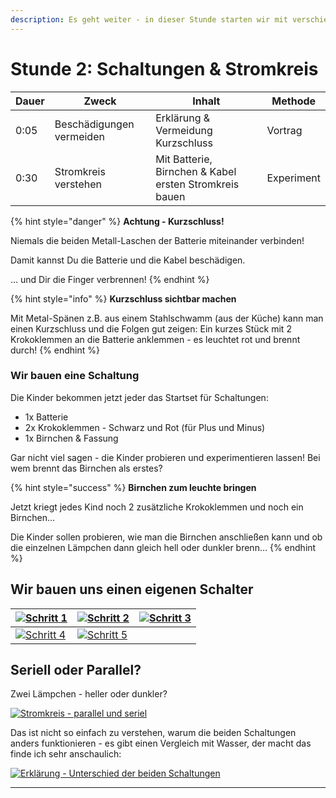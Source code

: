 ```yaml
---
description: Es geht weiter - in dieser Stunde starten wir mit verschiedenen
---
```


# Stunde 2: Schaltungen & Stromkreis

| Dauer | Zweck                    | Inhalt                                                 | Methode    |
| ----- | ------------------------ | ------------------------------------------------------ | ---------- |
| 0:05  | Beschädigungen vermeiden | Erklärung & Vermeidung Kurzschluss                     | Vortrag    |
| 0:30  | Stromkreis verstehen     | Mit Batterie, Birnchen & Kabel ersten Stromkreis bauen | Experiment |



{% hint style="danger" %}
**Achtung - Kurzschluss!**

Niemals die beiden Metall-Laschen der Batterie miteinander verbinden!

Damit kannst Du die Batterie und die Kabel beschädigen.

… und Dir die Finger verbrennen!
{% endhint %}

{% hint style="info" %}
**Kurzschluss sichtbar machen**

Mit Metal-Spänen z.B. aus einem Stahlschwamm (aus der Küche) kann man einen Kurzschluss und die Folgen gut zeigen: Ein kurzes Stück mit 2 Krokoklemmen an die Batterie anklemmen - es leuchtet rot und brennt durch!
{% endhint %}

### Wir bauen eine Schaltung <a href="#wir-bauen-eine-schaltung" id="wir-bauen-eine-schaltung"></a>

Die Kinder bekommen jetzt jeder das Startset für Schaltungen:

* 1x Batterie
* 2x Krokoklemmen - Schwarz und Rot (für Plus und Minus)
* 1x Birnchen & Fassung

Gar nicht viel sagen - die Kinder probieren und experimentieren lassen! Bei wem brennt das Birnchen als erstes?

{% hint style="success" %}
**Birnchen zum leuchte bringen**

Jetzt kriegt jedes Kind noch 2 zusätzliche Krokoklemmen und noch ein Birnchen…

Die Kinder sollen probieren, wie man die Birnchen anschließen kann und ob die einzelnen Lämpchen dann gleich hell oder dunkler brenn…
{% endhint %}

## Wir bauen uns einen eigenen Schalter <a href="#wir-bauen-uns-einen-eigenen-schalter" id="wir-bauen-uns-einen-eigenen-schalter"></a>

| [![Schritt 1](https://kidslab.de/handbuch/strom/2-stromkreis/Schalter1.jpg)](https://kidslab.de/handbuch/strom/2-stromkreis/Schalter1.jpg) | [![Schritt 2](https://kidslab.de/handbuch/strom/2-stromkreis/Schalter2.jpg)](https://kidslab.de/handbuch/strom/2-stromkreis/Schalter2.jpg) | [![Schritt 3](https://kidslab.de/handbuch/strom/2-stromkreis/Schalter3.jpg)](https://kidslab.de/handbuch/strom/2-stromkreis/Schalter3.jpg) |
| ------------------------------------------------------------------------------------------------------------------------------------------ | ------------------------------------------------------------------------------------------------------------------------------------------ | ------------------------------------------------------------------------------------------------------------------------------------------ |
| [![Schritt 4](https://kidslab.de/handbuch/strom/2-stromkreis/Schalter4.jpg)](https://kidslab.de/handbuch/strom/2-stromkreis/Schalter4.jpg) | [![Schritt 5](https://kidslab.de/handbuch/strom/2-stromkreis/Schalter5.jpg)](https://kidslab.de/handbuch/strom/2-stromkreis/Schalter5.jpg) |                                                                                                                                            |

## Seriell oder Parallel? <a href="#seriell-oder-parallel" id="seriell-oder-parallel"></a>

Zwei Lämpchen - heller oder dunkler?

[![Stromkreis - parallel und seriel](https://kidslab.de/handbuch/strom/2-stromkreis/Stromkreis.png)](https://kidslab.de/handbuch/strom/2-stromkreis/Stromkreis.png)

Das ist nicht so einfach zu verstehen, warum die beiden Schaltungen anders funktionieren - es gibt einen Vergleich mit Wasser, der macht das finde ich sehr anschaulich:

[![Erklärung - Unterschied der beiden Schaltungen](https://kidslab.de/handbuch/strom/2-stromkreis/Stromkreis-vergleich.png?width=10vw)](https://kidslab.de/handbuch/strom/2-stromkreis/Stromkreis-vergleich.png?width=10vw)

***
